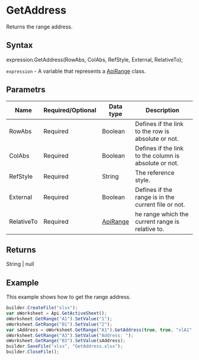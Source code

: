 # GetAddress

Returns the range address.

## Syntax

expression.GetAddress(RowAbs, ColAbs, RefStyle, External, RelativeTo);

`expression` - A variable that represents a [ApiRange](../ApiRange.md) class.

## Parametrs

| **Name** | **Required/Optional** | **Data type** | **Description** |
| ------------- | ------------- | ------------- | ------------- |
| RowAbs | Required | Boolean | Defines if the link to the row is absolute or not. |
| ColAbs | Required | Boolean | Defines if the link to the column is absolute or not. |
| RefStyle | Required | String | The reference style. |
| External | Required | Boolean | Defines if the range is in the current file or not. |
| RelativeTo | Required | [ApiRange](../ApiRange.md) | 	he range which the current range is relative to. |

## Returns

String &#124; null

## Example

This example shows how to get the range address.

```javascript
builder.CreateFile("xlsx");
var oWorksheet = Api.GetActiveSheet();
oWorksheet.GetRange("A1").SetValue("1");
oWorksheet.GetRange("B1").SetValue("2");
var sAddress = oWorksheet.GetRange("A1").GetAddress(true, true, "xlA1", false);
oWorksheet.GetRange("A3").SetValue("Address: ");
oWorksheet.GetRange("B3").SetValue(sAddress);
builder.SaveFile("xlsx", "GetAddress.xlsx");
builder.CloseFile();
```